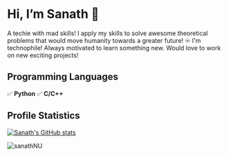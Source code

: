 # Hi, I’m Sanath :wave:
A techie with mad skills! I apply my skills to solve awesome theoretical problems that would move humanity towards a greater future! ♾️
I'm technophile! Always motivated to learn something new. Would love to work on new exciting projects!

## Programming Languages
:white_check_mark: **Python**
:white_check_mark: **C/C++**

## Profile Statistics

[![Sanath's GitHub stats](https://github-readme-stats.vercel.app/api?username=sanathNU&show_icons=true&theme=dark&hide=issues,stars)](https://github.com/anuraghazra/github-readme-stats)
<br/>
<!--[![Top Langs](https://github-readme-stats.vercel.app/api/top-langs/?username=sanathNU&exclude_repo=github-readme-stats,anuraghazra.github.io)](https://github.com/anuraghazra/github-readme-stats)</br>-->
<p align="left"> <img src="https://komarev.com/ghpvc/?username=sanathNU&color=brightgreen" alt="sanathNU" /> </p>

<!---
wackyboi/wackyboi is a ✨ special ✨ repository because its `README.md` (this file) appears on your GitHub profile.
You can click the Preview link to take a look at your changes.
--->
